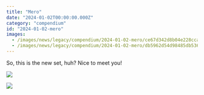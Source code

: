 ```yaml
---
title: "Mero"
date: "2024-01-02T00:00:00.000Z"
category: "compendium"
id: "2024-01-02-mero"
images:
  - /images/news/legacy/compendium/2024-01-02-mero/ce67d342d8b04e228ccaf17dd961144c_002.webp
  - /images/news/legacy/compendium/2024-01-02-mero/db5962d54d98485db53635b62d3cdb04.webp
---
```


So, this is the new set, huh? Nice to meet you!   
  
![](/images/news/legacy/compendium/2024-01-02-mero/ce67d342d8b04e228ccaf17dd961144c_002.webp)

![](/images/news/legacy/compendium/2024-01-02-mero/db5962d54d98485db53635b62d3cdb04.webp)
